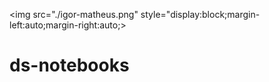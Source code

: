 <img src="./igor-matheus.png" style="display:block;margin-left:auto;margin-right:auto;></img>

# ds-notebooks
